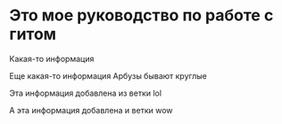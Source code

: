 # Это мое руководство по работе с гитом

Какая-то информация

Еще какая-то информация Арбузы бывают круглые

Эта информация добавлена из ветки lol

А эта информация добавлена и ветки wow